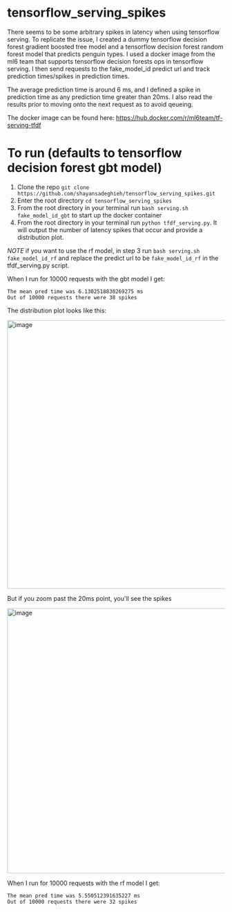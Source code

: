 # tensorflow_serving_spikes
There seems to be some arbitrary spikes in latency when using tensorflow serving. To replicate the issue, I created a dummy tensorflow decision forest gradient boosted tree model and a tensorflow decision forest random forest model that predicts penguin types. I used a docker image from the ml6 team that supports tensorflow decision forests ops in tensorflow serving. I then send requests to the fake_model_id predict url and track prediction times/spikes in prediction times.

The average prediction time is around 6 ms, and I defined a spike in prediction time as any prediction time greater than 20ms. I also read the results prior to moving onto the next request as to avoid qeueing.

The docker image can be found here: https://hub.docker.com/r/ml6team/tf-serving-tfdf

# To run (defaults to tensorflow decision forest gbt model)
1. Clone the repo `git clone https://github.com/shayansadeghieh/tensorflow_serving_spikes.git`
2. Enter the root directory `cd tensorflow_serving_spikes`
3. From the root directory in your terminal run `bash serving.sh fake_model_id_gbt` to start up the docker container
4. From the root directory in your terminal run `python tfdf_serving.py`. It will output the number of latency spikes that occur and provide a distribution plot. 

*NOTE* if you want to use the rf model, in step 3 run `bash serving.sh fake_model_id_rf` and replace the predict url to be `fake_model_id_rf` in the tfdf_serving.py script. 

When I run for 10000 requests with the gbt model I get:
```
The mean pred time was 6.1302518830269275 ms
Out of 10000 requests there were 38 spikes
```
The distribution plot looks like this:

<img width="620" alt="image" src="https://user-images.githubusercontent.com/62001365/152210013-5ec04d7b-9390-4be1-a7d6-e3210985f9b9.png">

But if you zoom past the 20ms point, you'll see the spikes

<img width="612" alt="image" src="https://user-images.githubusercontent.com/62001365/152209867-1a567208-24af-453f-ad87-0a5dbfc4e61c.png">

When I run for 10000 requests with the rf model I get:
```
The mean pred time was 5.550512391635227 ms
Out of 10000 requests there were 32 spikes
```
